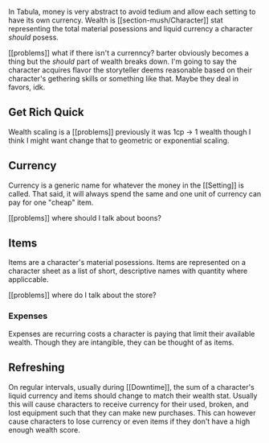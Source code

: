 In Tabula, money is very abstract to avoid tedium and allow each setting to have its own currency. Wealth is [[section-mush/Character]] stat representing the total material posessions and liquid currency a character *should* posess.

[[problems]] what if there isn't a currenncy? barter obviously becomes a thing but the *should* part of wealth breaks down. I'm going to say the character acquires flavor the storyteller deems reasonable based on their character's gethering skills or something like that. Maybe they deal in favors, idk.

## Get Rich Quick
Wealth scaling is a [[problems]] previously it was 1cp -> 1 wealth though I think I might want change that to geometric or exponential scaling.

## Currency
Currency is a generic name for whatever the money in the [[Setting]] is called. That said, it will  always spend the same and one unit of currency can pay for one "cheap" item.

[[problems]] where should I talk about boons?

## Items
Items are a character's material posessions. Items are represented on a character sheet as a list of short, descriptive names with quantity where appliccable.

[[problems]] where do I talk about the store?

### Expenses
Expenses are recurring costs a character is paying that limit their available wealth. Though they are intangible, they can be thought of as items.

## Refreshing
On regular intervals, usually during [[Downtime]], the sum of a character's liquid currency and items should change to match their wealth stat. Usually this will cause characters to receive currency for their used, broken, and lost equipment such that they can make new purchases. This can however cause characters to lose currency or even items if they don't have a high enough wealth score.
